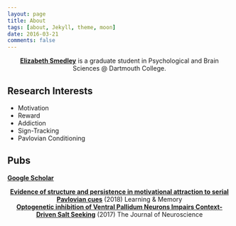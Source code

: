```yaml
---
layout: page
title: About 
tags: [about, Jekyll, theme, moon]
date: 2016-03-21
comments: false
---
```

    
<center><a href="https://ebsmedley.github.io/"><b>Elizabeth Smedley</b></a> is a graduate student in Psychological and Brain Sciences @ Dartmouth College.</center>

## Research Interests
* Motivation
* Reward
* Addiction
* Sign-Tracking
* Pavlovian Conditioning

## Pubs
<a href="https://scholar.google.com/citations?user=z5MHV2gAAAAJ&hl=en"><b>Google Scholar</b></a>


<center><a href="http://www.smith-lab.org/wp-content/uploads/2012/04/Learn.-Mem.-2018-Smedley-78-89.pdf"><b>Evidence of structure and persistence in motivational attraction to serial Pavlovian cues</b></a> (2018) Learning & Memory</center>

<center><a href="http://www.smith-lab.org/wp-content/uploads/2012/04/chang-salt.pdf"><b>Optogenetic inhibition of Ventral Pallidum Neurons Impairs Context-Driven Salt Seeking</b></a> (2017) The Journal of Neuroscience </center>


